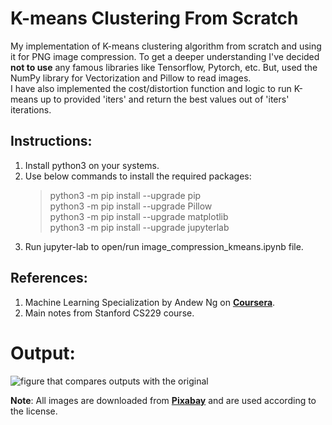 # K-means Clustering From Scratch
My implementation of K-means clustering algorithm from scratch and using it for PNG image compression. To get a deeper understanding I've decided **not to use** any famous libraries like Tensorflow, Pytorch, etc. But, used the NumPy library for Vectorization and Pillow to read images.  
I have also implemented the cost/distortion function and logic to run K-means up to provided 'iters' and return the best values out of 'iters' iterations.  

## Instructions:
1) Install python3 on your systems.
2) Use below commands to install the required packages:
    >python3 -m pip install --upgrade pip  
    >python3 -m pip install --upgrade Pillow  
    >python3 -m pip install --upgrade matplotlib  
    >python3 -m pip install --upgrade jupyterlab  
3) Run jupyter-lab to open/run image_compression_kmeans.ipynb file.  

## References:
1) Machine Learning Specialization by Andew Ng on [**Coursera**](https://www.coursera.org/specializations/machine-learning-introduction).  
2) Main notes from Stanford CS229 course.  

# Output:
![figure that compares outputs with the original](https://github.com/singh-jagjot/image-compression-with-K-means/blob/main/output/results.png)

**Note**: All images are downloaded from [**Pixabay**](https://pixabay.com) and are used according to the license.
